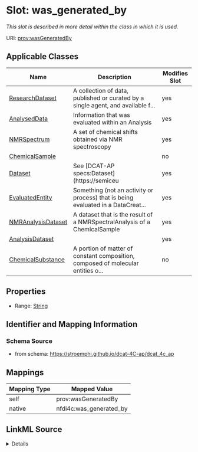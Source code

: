 

# Slot: was_generated_by


_This slot is described in more detail within the class in which it is used._





URI: [prov:wasGeneratedBy](http://www.w3.org/ns/prov#wasGeneratedBy)



<!-- no inheritance hierarchy -->





## Applicable Classes

| Name | Description | Modifies Slot |
| --- | --- | --- |
| [ResearchDataset](ResearchDataset.md) | A collection of data, published or curated by a single agent, and available f... |  yes  |
| [AnalysedData](AnalysedData.md) | Information that was evaluated within an Analysis |  yes  |
| [NMRSpectrum](NMRSpectrum.md) | A set of chemical shifts obtained via NMR spectroscopy |  yes  |
| [ChemicalSample](ChemicalSample.md) |  |  no  |
| [Dataset](Dataset.md) | See [DCAT-AP specs:Dataset](https://semiceu |  yes  |
| [EvaluatedEntity](EvaluatedEntity.md) | Something (not an activity or process) that is being evaluated in a DataCreat... |  yes  |
| [NMRAnalysisDataset](NMRAnalysisDataset.md) | A dataset that is the result of a NMRSpectralAnalysis of a ChemicalSample |  yes  |
| [AnalysisDataset](AnalysisDataset.md) |  |  yes  |
| [ChemicalSubstance](ChemicalSubstance.md) | A portion of matter of constant composition, composed of molecular entities o... |  no  |







## Properties

* Range: [String](String.md)





## Identifier and Mapping Information







### Schema Source


* from schema: https://stroemphi.github.io/dcat-4C-ap/dcat_4c_ap




## Mappings

| Mapping Type | Mapped Value |
| ---  | ---  |
| self | prov:wasGeneratedBy |
| native | nfdi4c:was_generated_by |




## LinkML Source

<details>
```yaml
name: was_generated_by
description: This slot is described in more detail within the class in which it is
  used.
from_schema: https://stroemphi.github.io/dcat-4C-ap/dcat_4c_ap
rank: 1000
slot_uri: prov:wasGeneratedBy
alias: was_generated_by
domain_of:
- Dataset
- EvaluatedEntity
range: string

```
</details>